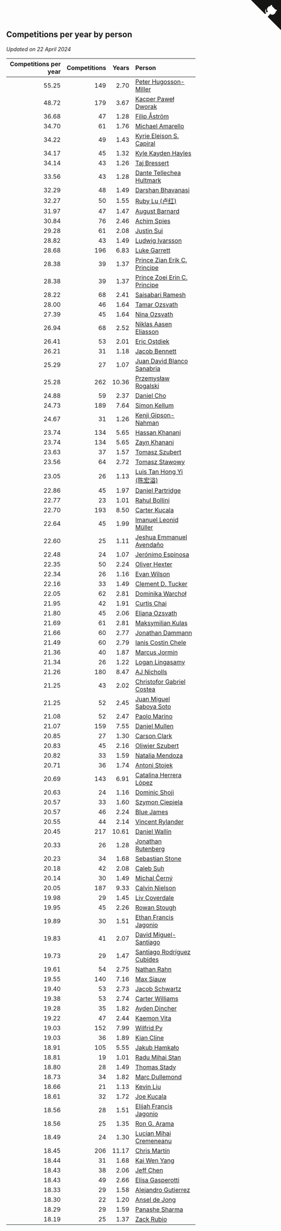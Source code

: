 ## Competitions per year by person

*Updated on 22 April 2024*

| Competitions per year | Competitions | Years | Person |
| ---: | ---: | ---: | :--- |
| 55.25 | 149 | 2.70 | [Peter Hugosson-Miller](https://www.worldcubeassociation.org/persons/2021HUGO01) |
| 48.72 | 179 | 3.67 | [Kacper Paweł Dworak](https://www.worldcubeassociation.org/persons/2020DWOR01) |
| 36.68 | 47 | 1.28 | [Filip Åström](https://www.worldcubeassociation.org/persons/2023ASTR01) |
| 34.70 | 61 | 1.76 | [Michael Amarello](https://www.worldcubeassociation.org/persons/2022AMAR09) |
| 34.22 | 49 | 1.43 | [Kyrie Eleison S. Capiral](https://www.worldcubeassociation.org/persons/2022CAPI02) |
| 34.17 | 45 | 1.32 | [Kyle Kayden Hayles](https://www.worldcubeassociation.org/persons/2022HAYL02) |
| 34.14 | 43 | 1.26 | [Taj Bressert](https://www.worldcubeassociation.org/persons/2023BRES01) |
| 33.56 | 43 | 1.28 | [Dante Tellechea Hultmark](https://www.worldcubeassociation.org/persons/2023HULT01) |
| 32.29 | 48 | 1.49 | [Darshan Bhavanasi](https://www.worldcubeassociation.org/persons/2022BHAV01) |
| 32.27 | 50 | 1.55 | [Ruby Lu (卢红)](https://www.worldcubeassociation.org/persons/2022LURU01) |
| 31.97 | 47 | 1.47 | [August Barnard](https://www.worldcubeassociation.org/persons/2022BARN21) |
| 30.84 | 76 | 2.46 | [Achim Spies](https://www.worldcubeassociation.org/persons/2021SPIE01) |
| 29.28 | 61 | 2.08 | [Justin Sui](https://www.worldcubeassociation.org/persons/2022SUIJ01) |
| 28.82 | 43 | 1.49 | [Ludwig Ivarsson](https://www.worldcubeassociation.org/persons/2022IVAR01) |
| 28.68 | 196 | 6.83 | [Luke Garrett](https://www.worldcubeassociation.org/persons/2017GARR05) |
| 28.38 | 39 | 1.37 | [Prince Zian Erik C. Principe](https://www.worldcubeassociation.org/persons/2022PRIN08) |
| 28.38 | 39 | 1.37 | [Prince Zoei Erin C. Principe](https://www.worldcubeassociation.org/persons/2022PRIN09) |
| 28.22 | 68 | 2.41 | [Saisabari Ramesh](https://www.worldcubeassociation.org/persons/2021RAME01) |
| 28.00 | 46 | 1.64 | [Tamar Ozsvath](https://www.worldcubeassociation.org/persons/2022OZSV04) |
| 27.39 | 45 | 1.64 | [Nina Ozsvath](https://www.worldcubeassociation.org/persons/2022OZSV03) |
| 26.94 | 68 | 2.52 | [Niklas Aasen Eliasson](https://www.worldcubeassociation.org/persons/2021ELIA01) |
| 26.41 | 53 | 2.01 | [Eric Ostdiek](https://www.worldcubeassociation.org/persons/2022OSTD01) |
| 26.21 | 31 | 1.18 | [Jacob Bennett](https://www.worldcubeassociation.org/persons/2023BENN04) |
| 25.29 | 27 | 1.07 | [Juan David Blanco Sanabria](https://www.worldcubeassociation.org/persons/2023SANA04) |
| 25.28 | 262 | 10.36 | [Przemysław Rogalski](https://www.worldcubeassociation.org/persons/2013ROGA02) |
| 24.88 | 59 | 2.37 | [Daniel Cho](https://www.worldcubeassociation.org/persons/2021CHOD01) |
| 24.73 | 189 | 7.64 | [Simon Kellum](https://www.worldcubeassociation.org/persons/2016KELL12) |
| 24.67 | 31 | 1.26 | [Kenji Gipson-Nahman](https://www.worldcubeassociation.org/persons/2023GIPS01) |
| 23.74 | 134 | 5.65 | [Hassan Khanani](https://www.worldcubeassociation.org/persons/2018KHAN26) |
| 23.74 | 134 | 5.65 | [Zayn Khanani](https://www.worldcubeassociation.org/persons/2018KHAN28) |
| 23.63 | 37 | 1.57 | [Tomasz Szubert](https://www.worldcubeassociation.org/persons/2022SZUB02) |
| 23.56 | 64 | 2.72 | [Tomasz Stawowy](https://www.worldcubeassociation.org/persons/2021STAW01) |
| 23.05 | 26 | 1.13 | [Luis Tan Hong Yi (陈宏溢)](https://www.worldcubeassociation.org/persons/2023YILU01) |
| 22.86 | 45 | 1.97 | [Daniel Partridge](https://www.worldcubeassociation.org/persons/2022PART02) |
| 22.77 | 23 | 1.01 | [Rahul Bollini](https://www.worldcubeassociation.org/persons/2023BOLL01) |
| 22.70 | 193 | 8.50 | [Carter Kucala](https://www.worldcubeassociation.org/persons/2015KUCA01) |
| 22.64 | 45 | 1.99 | [Imanuel Leonid Müller](https://www.worldcubeassociation.org/persons/2022MULL02) |
| 22.60 | 25 | 1.11 | [Jeshua Emmanuel Avendaño](https://www.worldcubeassociation.org/persons/2023AVEN01) |
| 22.48 | 24 | 1.07 | [Jerónimo Espinosa](https://www.worldcubeassociation.org/persons/2023ESPI07) |
| 22.35 | 50 | 2.24 | [Oliver Hexter](https://www.worldcubeassociation.org/persons/2022HEXT01) |
| 22.34 | 26 | 1.16 | [Evan Wilson](https://www.worldcubeassociation.org/persons/2023WILS11) |
| 22.16 | 33 | 1.49 | [Clement D. Tucker](https://www.worldcubeassociation.org/persons/2022TUCK09) |
| 22.05 | 62 | 2.81 | [Dominika Warchoł](https://www.worldcubeassociation.org/persons/2021WARC01) |
| 21.95 | 42 | 1.91 | [Curtis Chai](https://www.worldcubeassociation.org/persons/2022CHAI02) |
| 21.80 | 45 | 2.06 | [Eliana Ozsvath](https://www.worldcubeassociation.org/persons/2022OZSV01) |
| 21.69 | 61 | 2.81 | [Maksymilian Kulas](https://www.worldcubeassociation.org/persons/2021KULA02) |
| 21.66 | 60 | 2.77 | [Jonathan Dammann](https://www.worldcubeassociation.org/persons/2021DAMM01) |
| 21.49 | 60 | 2.79 | [Ianis Costin Chele](https://www.worldcubeassociation.org/persons/2021CHEL01) |
| 21.36 | 40 | 1.87 | [Marcus Jormin](https://www.worldcubeassociation.org/persons/2022JORM01) |
| 21.34 | 26 | 1.22 | [Logan Lingasamy](https://www.worldcubeassociation.org/persons/2023LING02) |
| 21.26 | 180 | 8.47 | [AJ Nicholls](https://www.worldcubeassociation.org/persons/2015NICH04) |
| 21.25 | 43 | 2.02 | [Christofor Gabriel Costea](https://www.worldcubeassociation.org/persons/2022COST03) |
| 21.25 | 52 | 2.45 | [Juan Miguel Saboya Soto](https://www.worldcubeassociation.org/persons/2021SOTO01) |
| 21.08 | 52 | 2.47 | [Paolo Marino](https://www.worldcubeassociation.org/persons/2021MARI04) |
| 21.07 | 159 | 7.55 | [Daniel Mullen](https://www.worldcubeassociation.org/persons/2016MULL04) |
| 20.85 | 27 | 1.30 | [Carson Clark](https://www.worldcubeassociation.org/persons/2023CLAR02) |
| 20.83 | 45 | 2.16 | [Oliwier Szubert](https://www.worldcubeassociation.org/persons/2022SZUB01) |
| 20.82 | 33 | 1.59 | [Natalia Mendoza](https://www.worldcubeassociation.org/persons/2022MEND24) |
| 20.71 | 36 | 1.74 | [Antoni Stojek](https://www.worldcubeassociation.org/persons/2022STOJ03) |
| 20.69 | 143 | 6.91 | [Catalina Herrera López](https://www.worldcubeassociation.org/persons/2017LOPE31) |
| 20.63 | 24 | 1.16 | [Dominic Shoji](https://www.worldcubeassociation.org/persons/2023SHOJ01) |
| 20.57 | 33 | 1.60 | [Szymon Ciepiela](https://www.worldcubeassociation.org/persons/2022CIEP01) |
| 20.57 | 46 | 2.24 | [Blue James](https://www.worldcubeassociation.org/persons/2022JAME01) |
| 20.55 | 44 | 2.14 | [Vincent Rylander](https://www.worldcubeassociation.org/persons/2022RYLA01) |
| 20.45 | 217 | 10.61 | [Daniel Wallin](https://www.worldcubeassociation.org/persons/2013WALL03) |
| 20.33 | 26 | 1.28 | [Jonathan Rutenberg](https://www.worldcubeassociation.org/persons/2023RUTE01) |
| 20.23 | 34 | 1.68 | [Sebastian Stone](https://www.worldcubeassociation.org/persons/2022STON09) |
| 20.18 | 42 | 2.08 | [Caleb Suh](https://www.worldcubeassociation.org/persons/2022SUHC01) |
| 20.14 | 30 | 1.49 | [Michal Černý](https://www.worldcubeassociation.org/persons/2022CERN03) |
| 20.05 | 187 | 9.33 | [Calvin Nielson](https://www.worldcubeassociation.org/persons/2014NIEL03) |
| 19.98 | 29 | 1.45 | [Liv Coverdale](https://www.worldcubeassociation.org/persons/2022COVE02) |
| 19.95 | 45 | 2.26 | [Rowan Stough](https://www.worldcubeassociation.org/persons/2022STOU01) |
| 19.89 | 30 | 1.51 | [Ethan Francis Jagonio](https://www.worldcubeassociation.org/persons/2022JAGO03) |
| 19.83 | 41 | 2.07 | [David Miguel-Santiago](https://www.worldcubeassociation.org/persons/2022MIGU02) |
| 19.73 | 29 | 1.47 | [Santiago Rodríguez Cubides](https://www.worldcubeassociation.org/persons/2022CUBI01) |
| 19.61 | 54 | 2.75 | [Nathan Rahn](https://www.worldcubeassociation.org/persons/2021RAHN01) |
| 19.55 | 140 | 7.16 | [Max Siauw](https://www.worldcubeassociation.org/persons/2017SIAU02) |
| 19.40 | 53 | 2.73 | [Jacob Schwartz](https://www.worldcubeassociation.org/persons/2021SCHW01) |
| 19.38 | 53 | 2.74 | [Carter Williams](https://www.worldcubeassociation.org/persons/2021WILL06) |
| 19.28 | 35 | 1.82 | [Ayden Dincher](https://www.worldcubeassociation.org/persons/2022DINC01) |
| 19.22 | 47 | 2.44 | [Kaemon Vita](https://www.worldcubeassociation.org/persons/2021VITA01) |
| 19.03 | 152 | 7.99 | [Wilfrid Py](https://www.worldcubeassociation.org/persons/2016PYWI01) |
| 19.03 | 36 | 1.89 | [Kian Cline](https://www.worldcubeassociation.org/persons/2022CLIN01) |
| 18.91 | 105 | 5.55 | [Jakub Hamkało](https://www.worldcubeassociation.org/persons/2018HAMK01) |
| 18.81 | 19 | 1.01 | [Radu Mihai Stan](https://www.worldcubeassociation.org/persons/2023STAN09) |
| 18.80 | 28 | 1.49 | [Thomas Stady](https://www.worldcubeassociation.org/persons/2022STAD01) |
| 18.73 | 34 | 1.82 | [Marc Dullemond](https://www.worldcubeassociation.org/persons/2022DULL01) |
| 18.66 | 21 | 1.13 | [Kevin Liu](https://www.worldcubeassociation.org/persons/2023LIUK02) |
| 18.61 | 32 | 1.72 | [Joe Kucala](https://www.worldcubeassociation.org/persons/2022KUCA01) |
| 18.56 | 28 | 1.51 | [Elijah Francis Jagonio](https://www.worldcubeassociation.org/persons/2022JAGO02) |
| 18.56 | 25 | 1.35 | [Ron G. Arama](https://www.worldcubeassociation.org/persons/2022ARAM01) |
| 18.49 | 24 | 1.30 | [Lucian Mihai Cremeneanu](https://www.worldcubeassociation.org/persons/2023CREM01) |
| 18.45 | 206 | 11.17 | [Chris Martin](https://www.worldcubeassociation.org/persons/2013MART03) |
| 18.44 | 31 | 1.68 | [Kai Wen Yang](https://www.worldcubeassociation.org/persons/2022YANG19) |
| 18.43 | 38 | 2.06 | [Jeff Chen](https://www.worldcubeassociation.org/persons/2022CHEN19) |
| 18.43 | 49 | 2.66 | [Elisa Gasperotti](https://www.worldcubeassociation.org/persons/2021GASP01) |
| 18.33 | 29 | 1.58 | [Alejandro Gutierrez](https://www.worldcubeassociation.org/persons/2022GUTI09) |
| 18.30 | 22 | 1.20 | [Ansel de Jong](https://www.worldcubeassociation.org/persons/2023JONG01) |
| 18.29 | 29 | 1.59 | [Panashe Sharma](https://www.worldcubeassociation.org/persons/2022SHAR36) |
| 18.19 | 25 | 1.37 | [Zack Rubio](https://www.worldcubeassociation.org/persons/2022RUBI10) |


<a href="https://github.com/jonatanklosko/wca_statistics" class="github-corner" aria-label="View source on Github"><svg width="80" height="80" viewBox="0 0 250 250" style="fill:#151513; color:#fff; position: absolute; top: 0; border: 0; right: 0;" aria-hidden="true"><path d="M0,0 L115,115 L130,115 L142,142 L250,250 L250,0 Z"></path><path d="M128.3,109.0 C113.8,99.7 119.0,89.6 119.0,89.6 C122.0,82.7 120.5,78.6 120.5,78.6 C119.2,72.0 123.4,76.3 123.4,76.3 C127.3,80.9 125.5,87.3 125.5,87.3 C122.9,97.6 130.6,101.9 134.4,103.2" fill="currentColor" style="transform-origin: 130px 106px;" class="octo-arm"></path><path d="M115.0,115.0 C114.9,115.1 118.7,116.5 119.8,115.4 L133.7,101.6 C136.9,99.2 139.9,98.4 142.2,98.6 C133.8,88.0 127.5,74.4 143.8,58.0 C148.5,53.4 154.0,51.2 159.7,51.0 C160.3,49.4 163.2,43.6 171.4,40.1 C171.4,40.1 176.1,42.5 178.8,56.2 C183.1,58.6 187.2,61.8 190.9,65.4 C194.5,69.0 197.7,73.2 200.1,77.6 C213.8,80.2 216.3,84.9 216.3,84.9 C212.7,93.1 206.9,96.0 205.4,96.6 C205.1,102.4 203.0,107.8 198.3,112.5 C181.9,128.9 168.3,122.5 157.7,114.1 C157.9,116.9 156.7,120.9 152.7,124.9 L141.0,136.5 C139.8,137.7 141.6,141.9 141.8,141.8 Z" fill="currentColor" class="octo-body"></path></svg></a><style>.github-corner:hover .octo-arm{animation:octocat-wave 560ms ease-in-out}@keyframes octocat-wave{0%,100%{transform:rotate(0)}20%,60%{transform:rotate(-25deg)}40%,80%{transform:rotate(10deg)}}@media (max-width:500px){.github-corner:hover .octo-arm{animation:none}.github-corner .octo-arm{animation:octocat-wave 560ms ease-in-out}}</style>
